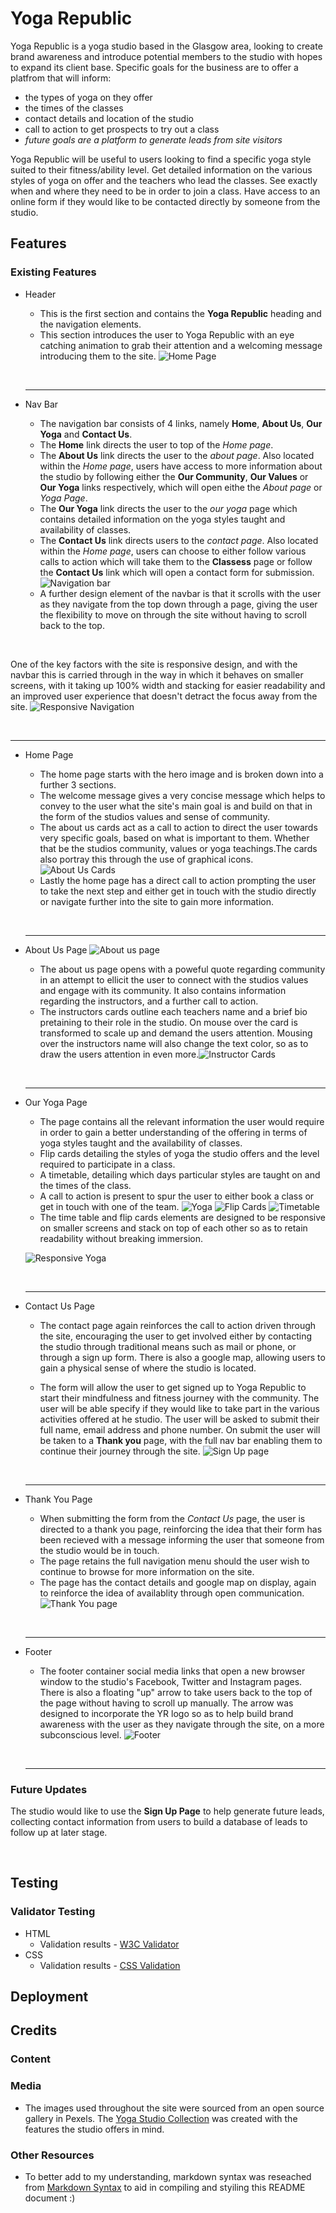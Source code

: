 # Yoga Republic

Yoga Republic is a yoga studio based in the Glasgow area, looking to create brand awareness and introduce potential members to the studio with hopes to expand its client base. Specific goals for the business are to offer a platfrom that will inform:
* the types of yoga on they offer 
* the times of the classes
* contact details and location of the studio
* call to action to get prospects to try out a class
* _future goals are a platform to generate leads from site visitors_

Yoga Republic will be useful to users looking to find a specific yoga style suited to their fitness/ability level. Get detailed information on the various styles of yoga on offer and the teachers who lead the classes. See exactly when and where they need to be in order to join a class. Have access to an online form if they would like to be contacted directly by someone from the studio.

## Features

### Existing Features

* Header
    * This is the first section and contains the **Yoga Republic** heading and the navigation elements.
    * This section introduces the user to Yoga Republic with an eye catching animation to grab their attention
    and a welcoming message introducing them to the site.
    ![Home Page](/assets/images/readme-img/landing-page.png)
    <p>&nbsp;</p>
    <hr>

* Nav Bar
    * The navigation bar consists of 4 links, namely **Home**, **About Us**, **Our Yoga** and **Contact Us**.
    * The **Home** link directs the user to top of the *Home page*.
    * The **About Us** link directs the user to the *about page*. Also located within the *Home page*, users have access to more information about the studio by following either the **Our Community**, **Our Values** or **Our Yoga** links respectively, which will open eithe the *About page* or *Yoga Page*.
    * The **Our Yoga** link directs the user to the *our yoga* page which contains detailed information on the yoga styles taught and availability of classes. 
    * The **Contact Us** link directs users to the *contact page*. Also located within the *Home page*, users can choose to either follow various calls to action which will take them to the **Classess** page or follow the **Contact Us** link which will open a contact form for submission.
    ![Navigation bar](/assets/images/readme-img/nav-bar.png)
    * A further design element of the navbar is that it scrolls with the user as they navigate from the top down through a page, giving the user the flexibility to move on through the site without having to scroll back to the top.
    <p>&nbsp;</p>

One of the key factors with the site is responsive design, and with the navbar this is carried through in the way in which it behaves on smaller screens, with it taking up 100% width and stacking for easier readability and an improved user experience that doesn't detract the focus away from the site.
![Responsive Navigation](/assets/images/readme-img/nav-bar-responsive.png)
<p>&nbsp;</p>
<hr>

* Home Page
    * The home page starts with the hero image and is broken down into a further 3 sections. 
    * The welcome message gives a very concise message which helps to convey to the user what the site's main goal is and build on that in the form of the studios values and sense of community.
    * The about us cards act as a call to action to direct the user towards very specific goals, based on what is important to them. Whether that be the studios community, values or yoga teachings.The cards also portray this through the use of graphical icons. ![About Us Cards](/assets/images/readme-img/about-us-cards.png)
    * Lastly the home page has a direct call to action prompting the user to take the next step and either get in touch with the studio directly or navigate further into the site to gain more information.
    <p>&nbsp</p>
    <hr>

* About Us Page
    ![About us page](/assets/images/readme-img/about-us-page.png)
    * The about us page opens with a poweful quote regarding community in an attempt to ellicit the user to connect with the studios values and engage with its community. It also contains information regarding the instructors, and a further call to action.
    * The instructors cards outline each teachers name and a brief bio pretaining to their role in the studio. On mouse over the card is transformed to scale up and demand the users attention. Mousing over the instructors name will also change the text color, so as to draw the users attention in even more.![Instructor Cards](/assets/images/readme-img/instructor-cards.png) 
    <p>&nbsp;</p>
    <hr>

* Our Yoga Page
    * The page contains all the relevant information the user would require in order to gain a better understanding of the offering in terms of yoga styles taught and the availability of classes.
    * Flip cards detailing the styles of yoga the studio offers and the level required to participate in a class. 
    * A timetable, detailing which days particular styles are taught on and the times of the class.
    * A call to action is present to spur the user to either book a class or get in touch with one of the team.
    ![Yoga](/assets/images/readme-img/yoga-page.png)
    ![Flip Cards](/assets/images/readme-img/yoga-flip-cards.png)
    ![Timetable](/assets/images/readme-img/timetable.png)
    * The time table and flip cards elements are designed to be responsive on smaller screens and stack on top of each other so as to retain readability without breaking immersion.
    
    ![Responsive Yoga](/assets/images/readme-img/timetable-responsive.png)
    <p>&nbsp;</p>
    <hr>

* Contact Us Page
    * The contact page again reinforces the call to action driven through the site, encouraging the user to get involved either by contacting the studio through traditional means such  as mail or phone, or through a sign up form. There is also a google map, allowing users to gain a physical sense of where the studio is located.

    * The form will allow the user to get signed up to Yoga Republic to start their mindfulness and fitness journey with the community. The user will be able specify if they would like to take part in the various activities offered at he studio. The user will be asked to submit their full name, email address and phone number. On submit the user will be taken to a **Thank you** page, with the full nav bar enabling them to continue their journey through the site.
    ![Sign Up page](/assets/images/readme-img/contact-us-page.png)
    <p>&nbsp;</p>
    <hr>

* Thank You Page
    * When submitting the form from the *Contact Us* page, the user is directed to a thank you page, reinforcing the idea that their form has been recieved with a message informing the user that someone from the studio would be in touch.
    * The page retains the full navigation menu should the user wish to continue to browse for more information on the site.
    * The page has the contact details and google map on display, again to reinforce the idea of availablity through open communication.
    ![Thank You page](/assets/images/readme-img/thank-you-page.png)
    <p>&nbsp;</p>
    <hr>

* Footer
    * The footer container social media links that open a new browser window to the studio's Facebook, Twitter and Instagram pages. There is also a floating "up" arrow to take users back to the top of the page without having to scroll up manually. The arrow was designed to incorporate the YR logo so as to help build brand awareness with the user as they navigate through the site, on a more subconscious level.
    ![Footer](/assets/images/readme-img/footer.png)
    <p>&nbsp;</p>
    <hr>

### Future Updates
The studio would like to use the **Sign Up Page** to help generate future leads, collecting contact information from users to build a database of leads to follow up at later stage.
<p>&nbsp;</p>

## Testing
### Validator Testing
* HTML
    * Validation results - [W3C Validator](https://validator.w3.org/nu/)
* CSS
    * Validation results - [CSS Validation](https://jigsaw.w3.org/css-validator/)

## Deployment

## Credits
### Content
### Media
* The images used throughout the site were sourced from an open source gallery in Pexels. The [Yoga Studio Collection](https://www.pexels.com/collections/yoga-studio-m3q06x7/) was created with the features the studio offers in mind.
### Other Resources
* To better add to my understanding, markdown syntax was reseached from [Markdown Syntax](https://dotcms.com/docs/latest/markdown-syntax) to aid in compiling and styiling this README document :)


